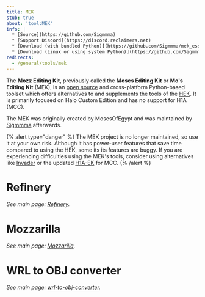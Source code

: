 ```yaml
---
title: MEK
stub: true
about: 'tool:MEK'
info: |
  * [Source](https://github.com/Sigmmma)
  * [Support Discord](https://discord.reclaimers.net)
  * [Download (with bundled Python)](https://github.com/Sigmmma/mek_essentials/releases)
  * [Download (Linux or using system Python)](https://github.com/Sigmmma/mek/releases)
redirects:
  - /general/tools/mek
---
```

The **Mozz Editing Kit**, previously called the **Moses Editing Kit** or **Mo's Editing Kit** (MEK), is an [open source][mek-repo] and cross-platform Python-based toolset which offers alternatives to and supplements the tools of the [HEK](~). It is primarily focused on Halo Custom Edition and has no support for H1A (MCC).

The MEK was originally created by MosesOfEgypt and was maintained by [Sigmmma][] afterwards.

{% alert type="danger" %}
The MEK project is no longer maintained, so use it at your own risk. Although it has power-user features that save time compared to using the HEK, some its its features are buggy. If you are experiencing difficulties using the MEK's tools, consider using alternatives like [Invader](~) or the updated [H1A-EK](~) for MCC.
{% /alert %}

# Refinery
_See main page: [Refinery](~)._

# Mozzarilla
_See main page: [Mozzarilla](~)._

# WRL to OBJ converter
_See main page: [wrl-to-obj-converter](~)._

<!-- ## MEK Essentials -->

[mek-repo]: https://github.com/Sigmmma/mek
[sigmmma]: https://github.com/Sigmmma
